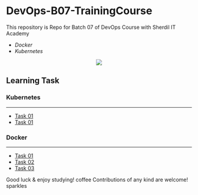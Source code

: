 # DevOps-B07-TrainingCourse

This repository is  Repo for Batch 07 of DevOps Course with Sherdil IT Academy

 - *Docker* 
 - *Kubernetes*
 
 <p align="center">
  <img src="https://github.com/engineerbaz/DevOps-B07-TrainingCourse/blob/main/Course%20details/Docker%20%26%20Kubernetes%20Course.jpg" />
</p>
 
 
 ## Learning Task

 ### Kubernetes
 -----------------
 
 - [Task 01](https://github.com/engineerbaz/DevOps-B07-TrainingCourse/blob/main/learningTasks/K8s-Task01.md) 
 - [Task 01](https://github.com/engineerbaz/DevOps-B07-TrainingCourse/blob/main/learningTasks/K8s-Task02.md) 
 
 


 ### Docker
 -----------------
 
 - [Task 01](https://github.com/engineerbaz/DevOps-B07-TrainingCourse/blob/main/learningTasks/Docker-Task01.md) 
 - [Task 02](https://github.com/engineerbaz/DevOps-B07-TrainingCourse/blob/main/learningTasks/Docker-Task02.md) 
 - [Task 03](https://github.com/engineerbaz/DevOps-B07-TrainingCourse/blob/main/learningTasks/Docker-FinalTask.md) 
 



Good luck & enjoy studying! coffee
Contributions of any kind are welcome! sparkles
